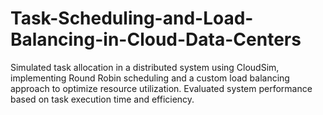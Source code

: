 # Task-Scheduling-and-Load-Balancing-in-Cloud-Data-Centers
Simulated task allocation in a distributed system using CloudSim, implementing Round Robin scheduling and a custom load balancing approach to optimize resource utilization. Evaluated system performance based on task execution time and efficiency.

